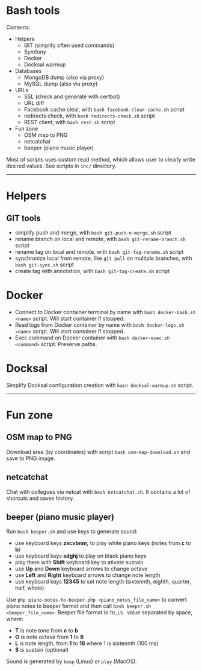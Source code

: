 # Bash tools

Contents:
- Helpers
  - GIT (simplify often used commands)
  - Symfony
  - Docker
  - Docksal warmup
- Databases
  - MongoDB dump (also via proxy)
  - MySQL dump (also via proxy)
- URLs
  - SSL (check and generate with certbot)
  - URL diff
  - Facebook cache clear, with `bash facebook-clear-cache.sh` script
  - redirects check, with `bash redirects-check.sh` script
  - REST client, with `bash rest.sh` script
- Fun zone
  - OSM map to PNG
  - netcatchat
  - beeper (piano music player)

Most of scripts uses custom read method, which allows user to clearly write desired values. See scripts in `inc/` directory.


---
# Helpers

## GIT tools
- simplify push and merge, with `bash git-push-n-merge.sh` script
- rename branch on local and remote, with `bash git-rename-branch.sh` script
- rename tag on local and remote, with `bash git-tag-rename.sh` script
- synchronize local from remote, like `git pull` on multiple branches, with `bash git-sync.sh` script
- create tag with annotation, with `bash git-tag-create.sh` script


# Docker
- Connect to Docker container terminal by name with `bash docker-bash.sh <name>` script. Will start container if stopped.
- Read logs from Docker container by name with `bash docker-logs.sh <name>` script. Will start container if stopped.
- Exec command on Docker container with `bash docker-exec.sh <command>` script. Preserve paths.


# Docksal
Simplify Docksal configuration creation with `bash docksal-warmup.sh` script.


---
# Fun zone

## OSM map to PNG
Download area (by coordinates) with script `bash osm-map-download.sh` and save to PNG image.


## netcatchat
Chat with collegues via netcat with `bash netcatchat.sh`. It contains a lot of shorcuts and saves history.


## beeper (piano music player)
Run `bash beeper.sh` and use keys to generate sound:
- use keyboard keys **zxcvbnm,** to play white piano keys (notes from **c** to **b**)
- use keyboard keys **sdghj** to play on black piano keys
- play them with **Shift** keyboard key to ativate sustain
- use **Up** and **Down** keyboard arrows to change octave
- use **Left** and **Right** keyboard arrows to change note length
- use keyboard keys **12345** to set note length (sixtennth, eighth, quarter, half, whole)

Use `php piano-notes-to-beeper.php <piano_notes_file_name>` to convert piano notes to beeper format and then call `bash beeper.sh <beeper_file_name>`.
Beeper file format is `TO,LS ` value separated by space, where:
- **T** is note tone from **c** to **b**
- **O** is note octave from **1** to **8**
- **L** is note length, from **1** to **16** where 1 is sixtennth (100 ms)
- **S** is sustain (optional)

Sound is generated by `beep` (Linux) or `play` (MacOS).
